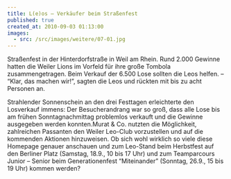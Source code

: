 ```yaml
---
title: L(e)os – Verkäufer beim Straßenfest
published: true
created_at: 2010-09-03 01:13:00
images:
  - src: /src/images/weitere/07-01.jpg
---
```


Straßenfest in der Hinterdorfstraße in Weil am Rhein. Rund 2.000 Gewinne hatten die Weiler Lions im Vorfeld für ihre große Tombola zusammengetragen. Beim Verkauf der 6.500 Lose sollten die Leos helfen. – “Klar, das machen wir!”, sagten die Leos und rückten mit bis zu acht Personen an.

Strahlender Sonnenschein an den drei Festtagen erleichterte den Losverkauf immens: Der Besucherandrang war so groß, dass alle Lose bis am frühen Sonntagnachmittag problemlos verkauft und die Gewinne ausgegeben werden konnten.Murat & Co. nutzten die Möglichkeit, zahlreichen Passanten den Weiler Leo-Club vorzustellen und auf die kommenden Aktionen hinzuweisen. Ob sich wohl wirklich so viele diese Homepage genauer anschauen und zum Leo-Stand beim Herbstfest auf den Berliner Platz (Samstag, 18.9., 10 bis 17 Uhr) und zum Teamparcours Junior – Senior beim Generationenfest “Miteinander” (Sonntag, 26.9., 15 bis 19 Uhr) kommen werden?
